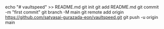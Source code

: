 echo "# vaultspeed" >> README.md
git init
git add README.md
git commit -m "first commit"
git branch -M main
git remote add origin https://github.com/satyasai-gurazada-eon/vaultspeed.git
git push -u origin main
